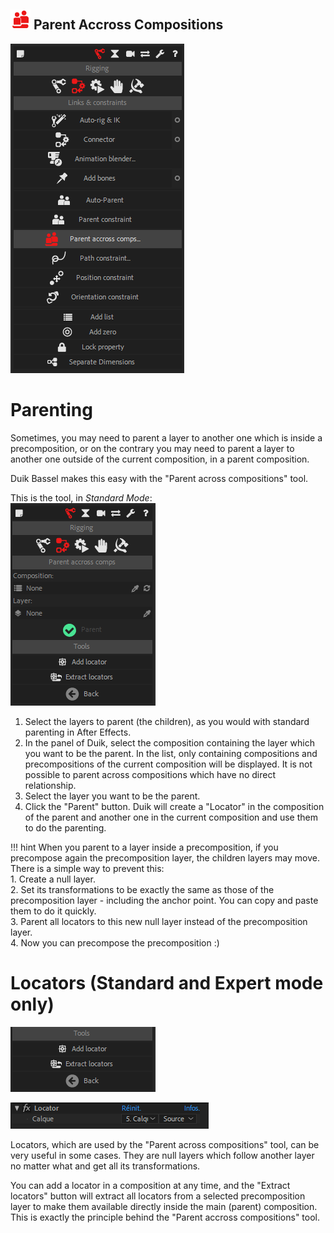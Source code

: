 ## ![parent icon](img/duik-icons/parentcomp-icon-r.png) Parent Accross Compositions

![parent across comp](img\duik-screenshots\S-Rigging\S-Rigging-Links&Constraints\ParentAcrossComp.PNG)

# Parenting

Sometimes, you may need to parent a layer to another one which is inside a precomposition, or on the contrary you may need to parent a layer to another one outside of the current composition, in a parent composition.

Duik Bassel makes this easy with the "Parent across compositions" tool.

This is the tool, in *Standard Mode*:  
![Parent across comp panel ](img/duik-screenshots/S-Rigging/S-Rigging-Links&Constraints/ParentAcrossComp-optn.PNG)

1. Select the layers to parent (the children), as you would with standard parenting in After Effects.
2. In the panel of Duik, select the composition containing the layer which you want to be the parent. In the list, only containing compositions and precompositions of the current composition will be displayed. It is not possible to parent across compositions which have no direct relationship.
3. Select the layer you want to be the parent.
4. Click the "Parent" button. Duik will create a "Locator" in the composition of the parent and another one in the current composition and use them to do the parenting.

!!! hint
    When you parent to a layer inside a precomposition, if you precompose again the precomposition layer, the children layers may move. There is a simple way to prevent this:  
    1. Create a null layer.  
    2. Set its transformations to be exactly the same as those of the precomposition layer - including the anchor point. You can copy and paste them to do it quickly.  
    3. Parent all locators to this new null layer instead of the precomposition layer.  
    4. Now you can precompose the precomposition :)

# Locators (Standard and Expert mode only)

![Parent across comp locator ](img/duik-screenshots/S-Rigging/S-Rigging-Links&Constraints/ParentAcrossComp-locator.png)

![Parent across comp locator effect](img/duik-screenshots/S-Rigging/S-Rigging-Links&Constraints/locator-effect.PNG)

Locators, which are used by the "Parent across compositions" tool, can be very useful in some cases. They are null layers which follow another layer no matter what and get all its transformations.

You can add a locator in a composition at any time, and the "Extract locators" button will extract all locators from a selected precomposition layer to make them available directly inside the main (parent) composition. This is exactly the principle behind the "Parent accross compositions" tool.
